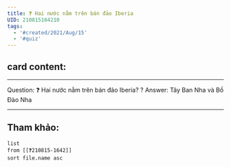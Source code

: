 ```yaml
---
title: ❓ Hai nước nằm trên bán đảo Iberia
UID: 210815164210
tags:
  - '#created/2021/Aug/15'
  - '#quiz'
---
```

## card content:
---

Question: ❓ Hai nước nằm trên bán đảo Iberia?
?
Answer: Tây Ban Nha và Bồ Đào Nha
<!--SR:!2021-12-22,84,270-->

---
## Tham khảo:
```dataview
list
from [[❓210815-1642]]
sort file.name asc
```